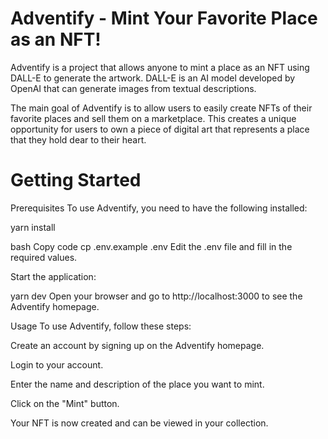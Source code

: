 # Adventify - Mint Your Favorite Place as an NFT!

Adventify is a project that allows anyone to mint a place as an NFT using DALL-E to generate the artwork. DALL-E is an AI model developed by OpenAI that can generate images from textual descriptions.

The main goal of Adventify is to allow users to easily create NFTs of their favorite places and sell them on a marketplace. This creates a unique opportunity for users to own a piece of digital art that represents a place that they hold dear to their heart.

# Getting Started

Prerequisites
To use Adventify, you need to have the following installed:

yarn install

bash
Copy code
cp .env.example .env
Edit the .env file and fill in the required values.

Start the application:

yarn dev
Open your browser and go to http://localhost:3000 to see the Adventify homepage.

Usage
To use Adventify, follow these steps:

Create an account by signing up on the Adventify homepage.

Login to your account.

Enter the name and description of the place you want to mint.

Click on the "Mint" button.

Your NFT is now created and can be viewed in your collection.
